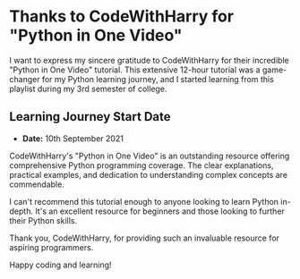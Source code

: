# Thanks to CodeWithHarry for "Python in One Video"

I want to express my sincere gratitude to CodeWithHarry for their incredible "Python in One Video" tutorial. This extensive 12-hour tutorial was a game-changer for my Python learning journey, and I started learning from this playlist during my 3rd semester of college.

## Learning Journey Start Date
- **Date:** 10th September 2021

CodeWithHarry's "Python in One Video" is an outstanding resource offering comprehensive Python programming coverage. The clear explanations, practical examples, and dedication to understanding complex concepts are commendable.

I can't recommend this tutorial enough to anyone looking to learn Python in-depth. It's an excellent resource for beginners and those looking to further their Python skills.

Thank you, CodeWithHarry, for providing such an invaluable resource for aspiring programmers.

Happy coding and learning!
